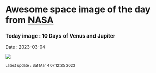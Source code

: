 
# Awesome space image of the day from [NASA](https://api.nasa.gov/)

### Today image : 10 Days of Venus and Jupiter
Date : 2023-03-04

![](https://apod.nasa.gov/apod/image/2303/PSX_20230302_200358_1024.jpg)

<small>Latest update : Sat Mar  4 07:12:25 2023</small>
        